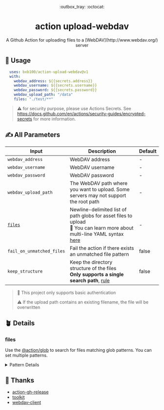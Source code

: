 <div align="center">
  :outbox_tray: :octocat:
</div>
<h1 align="center">
  action upload-webdav
</h1>
<p align="center">
A Github Action for uploading files to a [WebDAV](http://www.webdav.org/) server
</p>

## :cartwheeling: Usage

```yaml
  uses: bxb100/action-upload-webdav@v1
  with:
    webdav_address: ${{secrets.address}}
    webdav_username: ${{secrets.username}}
    webdav_password: ${{secrets.password}}
    webdav_upload_path: "/data"
    files: "./test/**"
 ```

> :warning: for security purpose, please use Actions Secrets.
> See <https://docs.github.com/en/actions/security-guides/encrypted-secrets> for more information.

## :writing_hand: All Parameters

| Input                     | Description                                                                                                                                                                           | Default |
|---------------------------|---------------------------------------------------------------------------------------------------------------------------------------------------------------------------------------|---------|
| `webdav_address`          | WebDAV address                                                                                                                                                                        | -       |
| `webdav_username`         | WebDAV username                                                                                                                                                                       | -       |
| `webdav_password`         | WebDAV password                                                                                                                                                                       | -       |
| `webdav_upload_path`      | The WebDAV path where you want to upload. Some servers may not support the root path                                                                                                  | -       |
| [`files`](#files)         | Newline-delimited list of path globs for asset files to upload <br> :feet: You can learn more about multi-line YAML syntax [here](https://yaml-multiline.info/)                       | -       |
| `fail_on_unmatched_files` | Fail the action if there exists an unmatched file pattern                                                                                                                             | false   |
| `keep_structure`          | Keep the directory structure of the files<br/> **Only supports a single search path**, [rule](https://github.com/actions/toolkit/blob/main/packages/glob/src/internal-globber.ts#L27) | false   |

> :no_bicycles: This project only supports basic authentication
>
> :warning: If the upload path contains an existing filename, the file will be overwritten

## :potted_plant: Details

### files

Use the [@action/glob](https://github.com/actions/toolkit/tree/main/packages/glob) to search for files matching glob
patterns. You can set multiple patterns.

<details>
<summary>Pattern Details</summary>

### Patterns

#### Glob behavior

Patterns `*`, `?`, `[...]`, `**` (globstar) are supported.

With the following behaviors:

- File names that begin with `.` will be included in the results
- Case-insensitive on Windows
- Directory separators `/` and `\` are both supported on Windows

#### Tilde expansion

Supports basic tilde expansion, for current-user HOME replacement only.

Example:

- `~` may expand to /Users/johndoe
- `~/foo` may expand to /Users/johndoe/foo

#### Comments

Patterns that begin with `#` are treated as comments.

#### Exclude patterns

Leading `!` changes the meaning of an include pattern to exclude.

Multiple leading `!` flips the meaning.

#### Escaping

Escape special glob characters by wrapping in `[]`. For example the literal file name `hello[a-z]` can be escaped as `hello[[]a-z]`.

On Linux/macOS `\` is also treated as an escape character.

</details>

## :book: Thanks

- [action-gh-release](https://github.com/softprops/action-gh-release)
- [toolkit](https://github.com/actions/toolkit)
- [webdav-client](https://github.com/perry-mitchell/webdav-client)
